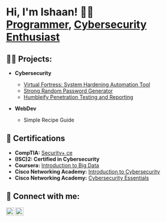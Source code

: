 <h1>Hi, I'm Ishaan! ⛹🏻<br/><a href="https://github.com/IshaanSingh2002">Programmer</a>, <a href="www.linkedin.com/in/ishaan-singh-50703220b">Cybersecurity Enthusiast</a></h1>

<h2>👨‍💻 Projects:</h2>

- <b>Cybersecurity</b>
  - [Virtual Fortress: System Hardening Automation Tool](https://github.com/adex42/Virtual-Fortress/tree/main)
  - [Strong Random Password Generator](https://github.com/IshaanSingh2002/PassGen)
  - [Humbleify Penetration Testing and Reporting](https://drive.google.com/file/d/1OqcdBKw6sPe1F6KPONg_-LbJ3EYWodu-/view?usp=sharing)

- <b>WebDev</b>
  - Simple Recipe Guide


<h2>📑 Certifications</h2>

- <b>CompTIA:</b> [Security+ ce](https://www.credly.com/badges/27eea085-afc2-4fc0-aaec-fd8efb252171/public_url)
- <b>(ISC)2: Certified in Cybersecurity</b>
- <b>Coursera:</b> [Introduction to Big Data](https://coursera.org/share/fc8e72004297fa40fe9828241d7aaefe)
- <b>Cisco Networking Academy:</b> [Introduction to Cybersecurity](https://www.credly.com/badges/4b130a4e-3799-415f-83d9-8af63d5bd750/public_url)
- <b>Cisco Networking Academy:</b> [Cybersecurity Essentials](https://www.credly.com/badges/0b4567d7-996c-4428-8f89-7387b3089620/public_url)

<h2> 🤳 Connect with me:</h2>

[<img align="left" alt="Hello | Twitter" width="22px" src="https://cdn.jsdelivr.net/npm/simple-icons@v3/icons/twitter.svg" />][twitter]
[<img align="left" alt="Hello | LinkedIn" width="22px" src="https://cdn.jsdelivr.net/npm/simple-icons@v3/icons/linkedin.svg" />][linkedin]

[twitter]: https://twitter.com/IshaanS82994275
[linkedin]: www.linkedin.com/in/ishaan-singh-50703220b

<!--

Here are some ideas to get you started:

- 🔭 I’m currently working on ...
- 🌱 I’m currently learning ...
- 👯 I’m looking to collaborate on ...
- 🤔 I’m looking for help with ...
- 💬 Ask me about ...
- 📫 How to reach me: ...
- 😄 Pronouns: ...
- ⚡ Fun fact: ...
-->
